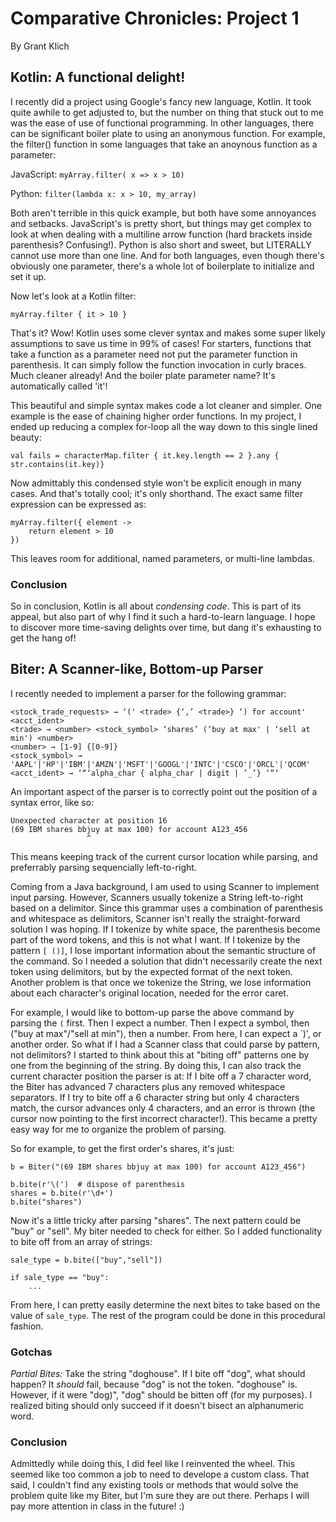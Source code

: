 # Comparative Chronicles: Project 1
By Grant Klich

## Kotlin: A functional delight!

I recently did a project using Google's fancy new language, Kotlin. It took quite awhile to get adjusted to, but the number on thing that stuck out to me was the ease of use of functional programming. In other languages, there can be significant boiler plate to using an anonymous function. For example, the filter() function in some languages that take an anoynous function as a parameter:

JavaScript: `myArray.filter( x => x > 10)`

Python: `filter(lambda x: x > 10, my_array)`

Both aren't terrible in this quick example, but both have some annoyances and setbacks. JavaScript's is pretty short, but things may get complex to look at when dealing with a multiline arrow function (hard brackets inside parenthesis? Confusing!). Python is also short and sweet, but LITERALLY cannot use more than one line. And for both languages, even though there's obviously one parameter, there's a whole lot of boilerplate to initialize and set it up.

Now let's look at a Kotlin filter:

`myArray.filter { it > 10 }`

That's it? Wow! Kotlin uses some clever syntax and  makes some super likely assumptions to save us time in 99% of cases! For starters, functions that take a function as a parameter need not put the parameter function in parenthesis. It can simply follow the function invocation in curly braces. Much cleaner already! And the boiler plate parameter name? It's automatically called 'it'! 

This beautiful and simple syntax makes code a lot cleaner and simpler. One example is the ease of chaining higher order functions. In my project, I ended up reducing a complex for-loop all the way down to this single lined beauty:

`val fails = characterMap.filter { it.key.length == 2 }.any { str.contains(it.key)}`

Now admittably this condensed style won't be explicit enough in many cases. And that's totally cool; it's only shorthand. The exact same filter expression can be expressed as:

```
myArray.filter({ element -> 
	return element > 10
})
```

This leaves room for additional, named parameters, or multi-line lambdas. 

### Conclusion

So in conclusion, Kotlin is all about *condensing code*. This is part of its appeal, but also part of why I find it such a hard-to-learn language. I hope to discover more time-saving delights over time, but dang it's exhausting to get the hang of!

 
 
## Biter: A Scanner-like, Bottom-up Parser 

I recently needed to implement a parser for the following grammar:

```
<stock_trade_requests> → ‘(' <trade> {‘,’ <trade>} ‘) for account' <acct_ident>
<trade> → <number> <stock_symbol> ‘shares’ (‘buy at max' | ‘sell at min') <number>
<number> → [1-9] {[0-9]}
<stock_symbol> →
'AAPL'|'HP'|'IBM'|'AMZN'|'MSFT'|'GOOGL'|'INTC'|'CSCO'|'ORCL'|'QCOM'
<acct_ident> → ‘“‘alpha_char { alpha_char | digit | ’_’} ‘“‘
```

An important aspect of the parser is to correctly point out the position of a syntax error, like so:

```
Unexpected character at position 16
(69 IBM shares bbjuy at max 100) for account A123_456
                 ^
```

This means keeping track of the current cursor location while parsing, and preferrably parsing sequencially left-to-right.

Coming from a Java background, I am used to using Scanner to implement input parsing. However, Scanners usually tokenize a String left-to-right based on a delimitor. Since this grammar uses a combination of parenthesis and whitespace as delimitors, Scanner isn't really the straight-forward solution I was hoping. If I tokenize by white space, the parenthesis become part of the word tokens, and this is not what I want. If I tokenize by the pattern `[ ()]`, I lose important information about the semantic structure of the command. So I needed a solution that didn't necessarily create the next token using delimitors, but by the expected format of the next token. Another problem is that once we tokenize the String, we lose information about each character's original location, needed for the error caret. 

For example, I would like to bottom-up parse the above command by parsing the `(` first. Then I expect a number. Then I expect a symbol, then ("buy at max"/"sell at min"), then a number. From here, I can expect a `)', or another order. So what if I had a Scanner class that could parse by pattern, not delimitors? I started to think about this at "biting off" patterns one by one from the beginning of the string. By doing this, I can also track the current character position the parser is at: If I bite off a 7 character word, the Biter has advanced 7 characters plus any removed whitespace separators. If I try to bite off a 6 character string but only 4 characters match, the cursor advances only 4 characters, and an error is thrown (the cursor now pointing to the first incorrect character!). This became a pretty easy way for me to organize the problem of parsing. 

So for example, to get the first order's shares, it's just:
```
b = Biter("(69 IBM shares bbjuy at max 100) for account A123_456")

b.bite(r'\(')  # dispose of parenthesis
shares = b.bite(r'\d+')
b.bite("shares")
```

Now it's a little tricky after parsing "shares". The next pattern could be "buy" or "sell". My biter needed to check for either. So I added functionality to bite off from an array of strings:
```
sale_type = b.bite(["buy","sell"])

if sale_type == "buy":
	...
```

From here, I can pretty easily determine the next bites to take based on the value of `sale_type`. The rest of the program could be done in this procedural fashion.

### Gotchas

*Partial Bites:* Take the string "doghouse". If I bite off "dog", what should happen? It _should_ fail, because "dog" is not the token. "doghouse" is. However, if it were "dog)", "dog" should be bitten off (for my purposes). I realized biting should only succeed if it doesn't bisect an alphanumeric word.





### Conclusion

Admittedly while doing this, I did feel like I reinvented the wheel. This seemed like too common a job to need to develope a custom class. That said, I couldn't find any existing tools or methods that would solve the problem quite like my Biter, but I'm sure they are out there. Perhaps I will pay more attention in class in the future! :)

